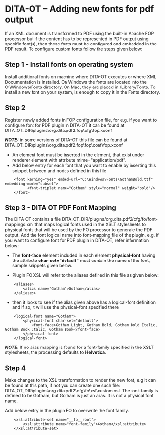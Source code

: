 # DITA-OT – Adding new fonts for pdf output
If an XML document is transformed to PDF using the built-in Apache FOP processor but if the content has to be represented in PDF output using specific font(s), then these fonts must be configured and embedded in the PDF result.
To configure custom fonts follow the steps given below:

## Step 1 - Install fonts on operating system
Install additional fonts on machine where DITA-OT executes or where XML Documentation is installed.
	On Windows the fonts are located into the C:\Windows\Fonts directory. On Mac, they are placed in /Library/Fonts. 
	To install a new font on your system, is enough to copy it in the Fonts directory.

## Step 2
Register newly added fonts in FOP configuration file, for e.g. if you want to configure font for PDF plugin in DITA-OT it can be found at DITA_OT_DIR\plugins\org.dita.pdf2.fop\cfg\fop.xconf


**_NOTE:_** in some versions of DITA-OT this file can be found at DITA_OT_DIR\plugins\org.dita.pdf2.fop\fop\conf\fop.xconf
	
- An element font must be inserted in the **<fonts>** element, that exist under renderer element with attribute mime="application/pdf". 
- Add below entry for each font that you want to enable by inserting this snippet between **<fonts>** and **<auto-detect/>** nodes defined in this file
	
```
	<font kerning="yes" embed-url="C:\Windows\Fonts\GothamBold.ttf" embedding-mode="subset">
		  <font-triplet name="Gotham" style="normal" weight="bold"/>
	</font>
```

## Step 3 - DITA OT PDF Font Mapping
The DITA OT contains a file DITA_OT_DIR/plugins/org.dita.pdf2/cfg/fo/font-mappings.xml that maps logical fonts used in the XSLT stylesheets to physical fonts that will be used by the FO processor to generate the PDF output.
Add the font logical name into font-mapping file of the plugin, e.g. if you want to configure font for PDF plugin in DITA-OT, refer information below:
- The **font-face** element included in each element **physical-font** having the attribute **char-set="default"** must contain the name of the font, sample snippets given below.

- Plugin FO XSL will refer to the aliases defined in this file as given below:
```
	<aliases>
		<alias name="Gotham">Gotham</alias>
	</aliases>
```
- then it looks to see if the alias given above has a logical-font definition and if so, it will use the physical-font specified there
```
	<logical-font name="Gotham">
		<physical-font char-set="default">
			<font-face>Gotham Light, Gotham Bold, Gotham Bold Italic, Gotham Book Italic, Gotham Book</font-face>
		</physical-font>
	</logical-font>
```
**_NOTE_**: If no alias mapping is found for a font-family specified in the XSLT stylesheets, the processing defaults to **Helvetica**.

## Step 4
Make changes to the XSL transformation to render the new font, e.g it can be found at this path, if not you can create one such file: DITA_OT_DIR\plugins\org.dita.pdf2\cfg\fo\xsl\custom.xsl. 
The font-family is defined to be Gotham, but Gotham is just an alias. It is not a physical font name.

Add below entry in the plugin FO to overwrite the font family. 
```
	<xsl:attribute-set name="__fo__root">
		<xsl:attribute name="font-family">Gotham</xsl:attribute>
	</xsl:attribute-set>
```
